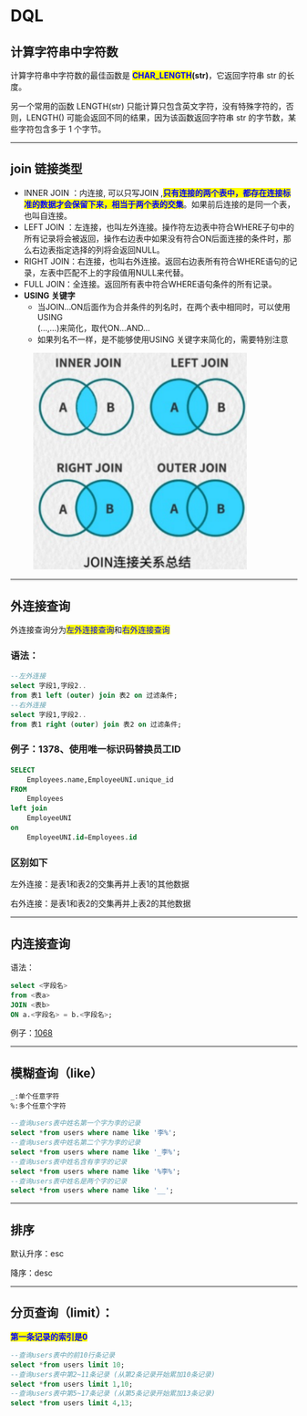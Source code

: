 # DQL

## 计算字符串中字符数

计算字符串中字符数的最佳函数是 <mark style="color:blue;">**CHAR\_LENGTH**</mark>**(str)**，它返回字符串 str 的长度。

另一个常用的函数 LENGTH(str) 只能计算只包含英文字符，没有特殊字符的，否则，LENGTH() 可能会返回不同的结果，因为该函数返回字符串 str 的字节数，某些字符包含多于 1 个字节。

***

## join 链接类型

* INNER JOIN ：内连接, 可以只写JOIN ,<mark style="color:blue;">**只有连接的两个表中，都存在连接标准的数据才会保留下来，相当于两个表的交集**</mark>。如果前后连接的是同一个表，也叫自连接。
* LEFT JOIN ：左连接，也叫左外连接。操作符左边表中符合WHERE子句中的所有记录将会被返回，操作右边表中如果没有符合ON后面连接的条件时，那么右边表指定选择的列将会返回NULL。
* RIGHT JOIN：右连接，也叫右外连接。返回右边表所有符合WHERE语句的记录，左表中匹配不上的字段值用NULL来代替。
* &#x20;FULL JOIN：全连接。返回所有表中符合WHERE语句条件的所有记录。
* **USING 关键字**
  * 当JOIN…ON后面作为合并条件的列名时，在两个表中相同时，可以使用USING\
    (…,…)来简化，取代ON…AND…
  * 如果列名不一样，是不能够使用USING 关键字来简化的，需要特别注意

<figure><img src="../../.gitbook/assets/image.png" alt="" width="375"><figcaption></figcaption></figure>

***

## 外连接查询

外连接查询分为<mark style="color:blue;">左外连接查询</mark>和<mark style="color:blue;">右外连接查询</mark>

### 语法：

```sql
--左外连接
select 字段1,字段2..
from 表1 left (outer) join 表2 on 过滤条件;
--右外连接
select 字段1,字段2..
from 表1 right (outer) join 表2 on 过滤条件;
```

### 例子：1378、使用唯一标识码替换员工ID

```sql
SELECT 
    Employees.name,EmployeeUNI.unique_id
FROM
    Employees
left join
    EmployeeUNI
on
    EmployeeUNI.id=Employees.id
```

### 区别如下

左外连接：是表1和表2的交集再并上表1的其他数据

右外连接：是表1和表2的交集再并上表2的其他数据

***

## 内连接查询

语法：

```sql
select <字段名>
from <表a>
JOIN <表b>
ON a.<字段名> = b.<字段名>;
```

例子：[1068](1068.-chan-pin-xiao-shou-fen-xi.md)

***

## 模糊查询（like）

```
_:单个任意字符
%:多个任意个字符
```

```sql
--查询users表中姓名第一个字为李的记录
select *from users where name like '李%';
--查询users表中姓名第二个字为李的记录
select *from users where name like '_李%';
--查询users表中姓名含有李字的记录
select *from users where name like '%李%';
--查询users表中姓名是两个字的记录
select *from users where name like '__';
```

***

## 排序

默认升序：esc

降序：desc

***

## 分页查询（limit）：

<mark style="color:blue;">**第一条记录的索引是0**</mark>

```sql
--查询users表中的前10行条记录
select *from users limit 10;
--查询users表中第2~11条记录 (从第2条记录开始累加10条记录)
select *from users limit 1,10;
--查询users表中第5~17条记录 (从第5条记录开始累加13条记录)
select *from users limit 4,13;
```
